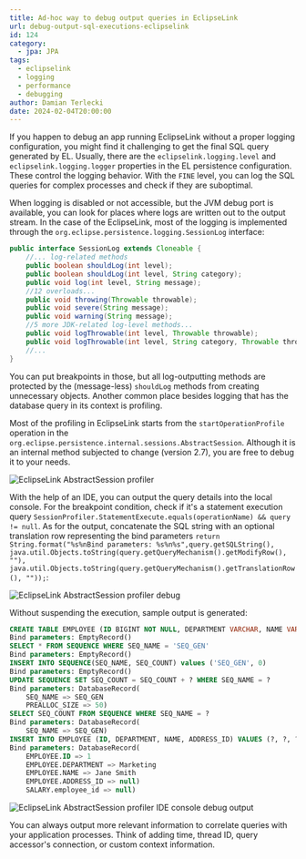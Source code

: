 ```yaml
---
title: Ad-hoc way to debug output queries in EclipseLink
url: debug-output-sql-executions-eclipselink
id: 124
category:
  - jpa: JPA
tags:
  - eclipselink
  - logging
  - performance
  - debugging
author: Damian Terlecki
date: 2024-02-04T20:00:00
---
```


If you happen to debug an app running EclipseLink without a proper logging configuration, you might
find it challenging to get the final SQL query generated by EL. Usually, there are the
`eclipselink.logging.level` and `eclipselink.logging.logger` properties in the EL persistence configuration.
These control the logging behavior. With the `FINE` level, you can log the SQL queries for complex processes and check if they are suboptimal.

When logging is disabled or not accessible, but the JVM debug port is available, you can look for places
where logs are written out to the output stream. In the case of the EclipseLink, most of the logging is
implemented through the `org.eclipse.persistence.logging.SessionLog` interface:

```java
public interface SessionLog extends Cloneable {
    //... log-related methods
    public boolean shouldLog(int level);
    public boolean shouldLog(int level, String category);
    public void log(int level, String message);
    //12 overloads...
    public void throwing(Throwable throwable);
    public void severe(String message);
    public void warning(String message);
    //5 more JDK-related log-level methods...
    public void logThrowable(int level, Throwable throwable);
    public void logThrowable(int level, String category, Throwable throwable);
    //...
}
```
You can put breakpoints in those, but all log-outputting methods are protected by the (message-less) `shouldLog` methods
from creating unnecessary objects. Another common place besides logging that has the database query in its context is profiling.

Most of the profiling in EclipseLink starts from the  `startOperationProfile` operation in the 
`org.eclipse.persistence.internal.sessions.AbstractSession`. Although it is an internal method subjected to change (version 2.7),
you are free to debug it to your needs.

<img src="/img/hq/debug-profiling-eclipselink.png" title="EclipseLink AbstractSession profiler" alt="EclipseLink AbstractSession profiler">

With the help of an IDE, you can output the query details into the local console.
For the breakpoint condition, check if it's a statement execution query `SessionProfiler.StatementExecute.equals(operationName) && query != null`.
As for the output, concatenate the SQL string with an optional translation row representing the bind parameters `return String.format("%s%nBind parameters: %s%n%s",query.getSQLString(), java.util.Objects.toString(query.getQueryMechanism().getModifyRow(), ""), java.util.Objects.toString(query.getQueryMechanism().getTranslationRow(), ""));`:

<img src="/img/hq/debug-output-sql-executions-eclipselink.png" title="EclipseLink AbstractSession profiler debug" alt="EclipseLink AbstractSession profiler debug">

Without suspending the execution, sample output is generated:

```sql
CREATE TABLE EMPLOYEE (ID BIGINT NOT NULL, DEPARTMENT VARCHAR, NAME VARCHAR, ADDRESS_ID BIGINT, PRIMARY KEY (ID))
Bind parameters: EmptyRecord()
SELECT * FROM SEQUENCE WHERE SEQ_NAME = 'SEQ_GEN'
Bind parameters: EmptyRecord()
INSERT INTO SEQUENCE(SEQ_NAME, SEQ_COUNT) values ('SEQ_GEN', 0)
Bind parameters: EmptyRecord()
UPDATE SEQUENCE SET SEQ_COUNT = SEQ_COUNT + ? WHERE SEQ_NAME = ?
Bind parameters: DatabaseRecord(
	SEQ_NAME => SEQ_GEN
	PREALLOC_SIZE => 50)
SELECT SEQ_COUNT FROM SEQUENCE WHERE SEQ_NAME = ?
Bind parameters: DatabaseRecord(
	SEQ_NAME => SEQ_GEN)
INSERT INTO EMPLOYEE (ID, DEPARTMENT, NAME, ADDRESS_ID) VALUES (?, ?, ?, ?)
Bind parameters: DatabaseRecord(
	EMPLOYEE.ID => 1
	EMPLOYEE.DEPARTMENT => Marketing
	EMPLOYEE.NAME => Jane Smith
	EMPLOYEE.ADDRESS_ID => null)
	SALARY.employee_id => null)
```

<img src="/img/hq/debug-profiling-console-eclipselink.png" title="EclipseLink AbstractSession profiler IDE console debug output" alt="EclipseLink AbstractSession profiler IDE console debug output">

You can always output more relevant information to correlate queries with your application processes.
Think of adding time, thread ID, query accessor's connection, or custom context information.
